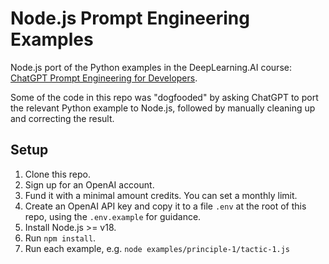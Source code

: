 # Node.js Prompt Engineering Examples

Node.js port of the Python examples in the DeepLearning.AI course:
[ChatGPT Prompt Engineering for Developers](https://learn.deeplearning.ai/chatgpt-prompt-eng).

Some of the code in this repo was "dogfooded" by asking ChatGPT to port the
relevant Python example to Node.js, followed by manually cleaning up and
correcting the result.

## Setup

1. Clone this repo.
2. Sign up for an OpenAI account.
3. Fund it with a minimal amount credits. You can set a monthly limit.
4. Create an OpenAI API key and copy it to a file `.env` at the root of this repo, using the `.env.example` for guidance.
5. Install Node.js >= v18.
6. Run `npm install`.
7. Run each example, e.g. `node examples/principle-1/tactic-1.js`
